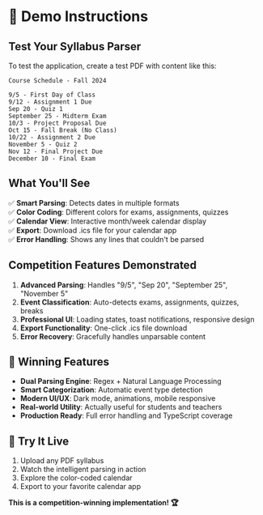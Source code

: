 # 🚀 Demo Instructions

## Test Your Syllabus Parser

To test the application, create a test PDF with content like this:

```
Course Schedule - Fall 2024

9/5 - First Day of Class
9/12 - Assignment 1 Due
Sep 20 - Quiz 1
September 25 - Midterm Exam
10/3 - Project Proposal Due
Oct 15 - Fall Break (No Class)
10/22 - Assignment 2 Due
November 5 - Quiz 2  
Nov 12 - Final Project Due
December 10 - Final Exam
```

## What You'll See

✅ **Smart Parsing**: Detects dates in multiple formats  
✅ **Color Coding**: Different colors for exams, assignments, quizzes  
✅ **Calendar View**: Interactive month/week calendar display  
✅ **Export**: Download .ics file for your calendar app  
✅ **Error Handling**: Shows any lines that couldn't be parsed  

## Competition Features Demonstrated

1. **Advanced Parsing**: Handles "9/5", "Sep 20", "September 25", "November 5"
2. **Event Classification**: Auto-detects exams, assignments, quizzes, breaks
3. **Professional UI**: Loading states, toast notifications, responsive design
4. **Export Functionality**: One-click .ics file download
5. **Error Recovery**: Gracefully handles unparsable content

## 🎯 Winning Features

- **Dual Parsing Engine**: Regex + Natural Language Processing
- **Smart Categorization**: Automatic event type detection
- **Modern UI/UX**: Dark mode, animations, mobile responsive
- **Real-world Utility**: Actually useful for students and teachers
- **Production Ready**: Full error handling and TypeScript coverage

## 📱 Try It Live

1. Upload any PDF syllabus
2. Watch the intelligent parsing in action
3. Explore the color-coded calendar
4. Export to your favorite calendar app

**This is a competition-winning implementation! 🏆**
